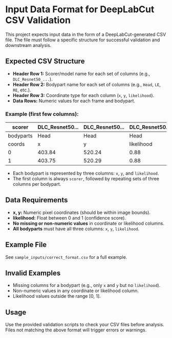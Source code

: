 # Input Data Format for DeepLabCut CSV Validation

This project expects input data in the form of a DeepLabCut-generated CSV file. The file must follow a specific structure for successful validation and downstream analysis.

## Expected CSV Structure

- **Header Row 1:** Scorer/model name for each set of columns (e.g., `DLC_Resnet50_...`).
- **Header Row 2:** Bodypart name for each set of columns (e.g., `Head`, `LE`, `RE`, etc.).
- **Header Row 3:** Coordinate type for each column (`x`, `y`, `likelihood`).
- **Data Rows:** Numeric values for each frame and bodypart.

### Example (first few columns):

| scorer    | DLC_Resnet50... | DLC_Resnet50... | DLC_Resnet50... | ... |
| --------- | --------------- | --------------- | --------------- | --- |
| bodyparts | Head            | Head            | Head            | ... |
| coords    | x               | y               | likelihood      | ... |
| 0         | 403.84          | 520.24          | 0.88            | ... |
| 1         | 403.75          | 520.29          | 0.88            | ... |

- Each bodypart is represented by three columns: `x`, `y`, and `likelihood`.
- The first column is always `scorer`, followed by repeating sets of three columns per bodypart.

## Data Requirements

- **x, y:** Numeric pixel coordinates (should be within image bounds).
- **likelihood:** Float between 0 and 1 (confidence score).
- **No missing or non-numeric values** in coordinate or likelihood columns.
- **All bodyparts** must have all three columns: `x`, `y`, `likelihood`.

## Example File

See `sample_inputs/correct_format.csv` for a full example.

## Invalid Examples

- Missing columns for a bodypart (e.g., only `x` and `y` but no `likelihood`).
- Non-numeric values in any coordinate or likelihood column.
- Likelihood values outside the range [0, 1].

## Usage

Use the provided validation scripts to check your CSV files before analysis. Files not matching the above format will trigger errors or warnings.
